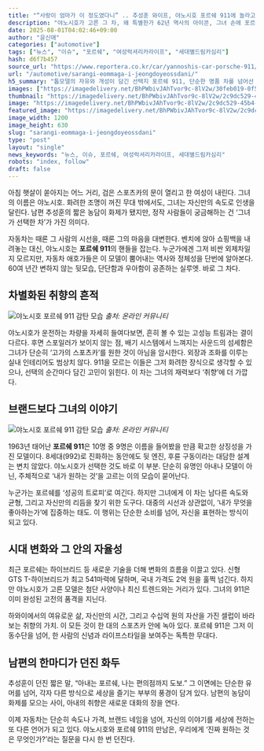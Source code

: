 ```yaml
---
title: "“사랑이 엄마가 이 정도였다니” .. 추성훈 와이프, 야노시호 포르쉐 911에 놀라고 자동차에 ‘감탄’ 나온다"
description: "야노시호가 고른 그 차, 왜 특별한가 62년 역사의 아이콘, 그녀 손에 포르쉐 911, 그 성능과 존재감 ..."
date: 2025-08-01T04:02:46+09:00
author: "윤신애"
categories: ["automotive"]
tags: ["뉴스", "이슈", "포르쉐", "여성럭셔리카라이프", "세대별드림카심리"]
hash: d6f7b457
source_url: "https://www.reportera.co.kr/car/yannoshis-car-porsche-911/"
url: "/automotive/sarangi-eommaga-i-jeongdoyeossdani/"
h5_summary: "톱모델의 자유와 개성이 담긴 선택지 포르쉐 911, 단순한 명품 차를 넘어선 상징"
images: ["https://imagedelivery.net/BhPWbivJAhTvor9c-8lV2w/30feb019-0f54-4815-e11b-dead0a41bb00/public", "https://imagedelivery.net/BhPWbivJAhTvor9c-8lV2w/f40e30bf-d5fc-45a9-5894-117ad557ff00/public", "https://imagedelivery.net/BhPWbivJAhTvor9c-8lV2w/2c9dc529-45b4-430b-4132-856105445900/public"]
thumbnail: "https://imagedelivery.net/BhPWbivJAhTvor9c-8lV2w/2c9dc529-45b4-430b-4132-856105445900/public"
image: "https://imagedelivery.net/BhPWbivJAhTvor9c-8lV2w/2c9dc529-45b4-430b-4132-856105445900/public"
featured_image: "https://imagedelivery.net/BhPWbivJAhTvor9c-8lV2w/2c9dc529-45b4-430b-4132-856105445900/public"
image_width: 1200
image_height: 630
slug: "sarangi-eommaga-i-jeongdoyeossdani"
type: "post"
layout: "single"
news_keywords: "뉴스, 이슈, 포르쉐, 여성럭셔리카라이프, 세대별드림카심리"
robots: "index, follow"
draft: false
---
```


아침 햇살이 쏟아지는 어느 거리, 검은 스포츠카의 문이 열리고 한 여성이 내린다. 그녀의 이름은 야노시호. 화려한 조명이 꺼진 무대 밖에서도, 그녀는 자신만의 속도로 인생을 달린다. 남편 추성훈의 짧은 농담이 화제가 됐지만, 정작 사람들이 궁금해하는 건 ‘그녀가 선택한 차’가 가진 의미다.

자동차는 때론 그 사람의 시선을, 때론 그의 마음을 대변한다. 벤치에 앉아 쇼핑백을 내려놓는 대신, 야노시호는 **포르쉐 911**의 핸들을 잡는다. 누군가에겐 그저 비싼 외제차일지 모르지만, 자동차 애호가들은 이 모델이 뿜어내는 역사와 정체성을 단번에 알아본다. 60여 년간 변하지 않는 뒷모습, 단단함과 우아함이 공존하는 실루엣. 바로 그 차다.

## 차별화된 취향의 흔적

![야노시호 포르쉐 911 감탄 모습](https://imagedelivery.net/BhPWbivJAhTvor9c-8lV2w/30feb019-0f54-4815-e11b-dead0a41bb00/public)
*출처: 온라인 커뮤니티*


야노시호가 운전하는 차량을 자세히 들여다보면, 흔히 볼 수 있는 고성능 트림과는 결이 다르다. 후면 스포일러가 보이지 않는 점, 배기 시스템에서 느껴지는 사운드의 섬세함은 그녀가 단순히 ‘고가의 스포츠카’를 원한 것이 아님을 암시한다. 외장과 조화를 이루는 실내 인테리어도 범상치 않다. 911을 모르는 이들은 그저 화려한 장식으로 생각할 수 있으나, 선택의 순간마다 담긴 고민이 읽힌다. 이 차는 그녀의 재력보다 ‘취향’에 더 가깝다.

## 브랜드보다 그녀의 이야기

![야노시호 포르쉐 911 감탄 모습](https://imagedelivery.net/BhPWbivJAhTvor9c-8lV2w/f40e30bf-d5fc-45a9-5894-117ad557ff00/public)
*출처: 온라인 커뮤니티*


1963년 태어난 **포르쉐 911**은 10명 중 9명은 이름을 들어봤을 만큼 확고한 상징성을 가진 모델이다. 8세대(992)로 진화하는 동안에도 뒷 엔진, 후륜 구동이라는 대담한 설계는 변치 않았다. 야노시호가 선택한 것도 바로 이 부분. 단순히 유명인 아내나 모델이 아닌, 주체적으로 ‘내가 원하는 것’을 고르는 이의 모습이 묻어난다. 

누군가는 포르쉐를 ‘성공의 트로피’로 여긴다. 하지만 그녀에게 이 차는 남다른 속도와 균형, 그리고 자신만의 리듬을 찾기 위한 도구다. 대중의 시선과 상관없이, ‘내가 무엇을 좋아하는가’에 집중하는 태도. 이 행위는 단순한 소비를 넘어, 자신을 표현하는 방식이 되고 있다.

## 시대 변화와 그 안의 자율성

최근 포르쉐는 하이브리드 등 새로운 기술을 더해 변화의 흐름을 이끌고 있다. 신형 GTS T-하이브리드가 최고 541마력에 달하며, 국내 가격도 2억 원을 훌쩍 넘긴다. 하지만 야노시호가 고른 모델은 첨단 사양이나 최신 트렌드와는 거리가 있다. 그녀의 911은 이미 완성된 고전의 품격을 지닌다. 

하와이에서의 여유로운 삶, 자신만의 시간, 그리고 수십억 원의 자산을 가진 셀럽이 바라보는 취향의 가치. 이 모든 것이 한 대의 스포츠카 안에 녹아 있다. 포르쉐 911은 그저 이동수단을 넘어, 한 사람의 신념과 라이프스타일을 보여주는 독특한 무대다.

## 남편의 한마디가 던진 화두

추성훈이 던진 짧은 말, “아내는 포르쉐, 나는 편의점까지 도보.” 그 이면에는 단순한 유머를 넘어, 각자 다른 방식으로 세상을 즐기는 부부의 풍경이 담겨 있다. 남편의 농담이 화제를 모으는 사이, 아내의 취향은 새로운 대화의 장을 연다. 

이제 자동차는 단순히 속도나 가격, 브랜드 네임을 넘어, 자신의 이야기를 세상에 전하는 또 다른 언어가 되고 있다. 야노시호와 포르쉐 911의 만남은, 우리에게 ‘진짜 원하는 것은 무엇인가?’라는 질문을 다시 한 번 던진다.
